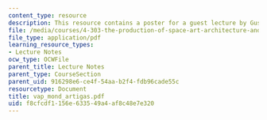 ```yaml
---
content_type: resource
description: This resource contains a poster for a guest lecture by Gustavo Artigas.
file: /media/courses/4-303-the-production-of-space-art-architecture-and-urbanism-in-dialogue-fall-2006/f8cfcdf1156e633549a4af8c48e7e320_vap_mond_artigas.pdf
file_type: application/pdf
learning_resource_types:
- Lecture Notes
ocw_type: OCWFile
parent_title: Lecture Notes
parent_type: CourseSection
parent_uid: 916298e6-ce4f-54aa-b2f4-fdb96cade55c
resourcetype: Document
title: vap_mond_artigas.pdf
uid: f8cfcdf1-156e-6335-49a4-af8c48e7e320
---
```

